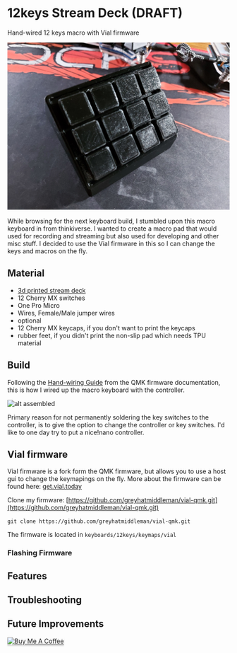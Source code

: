 # 12keys Stream Deck (DRAFT)
Hand-wired 12 keys macro with Vial firmware

![alt stream-deck][stream-deck]

While browsing for the next keyboard build, I stumbled upon this macro keyboard in from thinkiverse. I wanted to create a macro pad that would used for recording and streaming but also used for developing and other misc stuff. I decided to use the Vial firmware in this so I can change the keys and macros on the fly.


## Material
- [3d printed stream deck](https://www.thingiverse.com/thing:4186055)
- 12 Cherry MX switches
- One Pro Micro
- Wires, Female/Male jumper wires
- optional
 - 12 Cherry MX keycaps, if you don't want to print the keycaps
 - rubber feet, if you didn't print the non-slip pad which needs TPU material


## Build
Following the [Hand-wiring Guide](https://docs.qmk.fm/#/hand_wire?id=hand-wiring-guide) from the QMK firmware documentation, this is how I wired up the macro keyboard with the controller.

![alt assembled][assembled]

Primary reason for not permanently soldering the key switches to the controller, is to give the option to change the controller or key switches. I'd like to one day try to put a nice!nano controller.


## Vial firmware

Vial firmware is a fork form the QMK firmware, but allows you to use a host gui to change the keymapings on the fly. More about the firmware can be found here: [get.vial.today](https://get.vial.today/)


Clone my firmware:
[https://github.com/greyhatmiddleman/vial-qmk.git](https://github.com/greyhatmiddleman/vial-qmk.git)

```
git clone https://github.com/greyhatmiddleman/vial-qmk.git
```

The firmware is located in ```keyboards/12keys/keymaps/vial```


### Flashing Firmware


## Features


## Troubleshooting


## Future Improvements


<!-- -->
<div>
<blank>
<a href="https://www.buymeacoffee.com/whmiddleman" target="_blank"><img src="https://www.buymeacoffee.com/assets/img/custom_images/orange_img.png" alt="Buy Me A Coffee" style="height: 41px !important;width: 174px !important;box-shadow: 0px 3px 2px 0px rgba(190, 190, 190, 0.5) !important;-webkit-box-shadow: 0px 3px 2px 0px rgba(190, 190, 190, 0.5) !important;" ></a>
</blank>
</div>
<!--  -->


<!-- images -->
[stream-deck]: https://raw.githubusercontent.com/greyhatmiddleman/12keys/main/images/3d-printed-stream-desk.jpg
[assembled]: https://raw.githubusercontent.com/greyhatmiddleman/12keys/main/images/assembled.jpg
[open]: https://raw.githubusercontent.com/greyhatmiddleman/12keys/main/images/open-stream-desk.jpg
